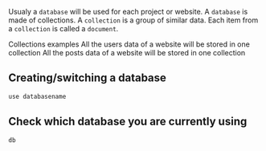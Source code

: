 Usualy a ```database``` will be used for each project or website.
A ```database``` is made of collections.
A ```collection``` is a group of similar data.
Each item from a ```collection``` is called a ```document```.

Collections examples
All the users data of a website will be stored in one collection
All the posts data of a website will be stored in one collection

## Creating/switching a database
```sh
use databasename
```

## Check which database you are currently using
```sh
db
```
